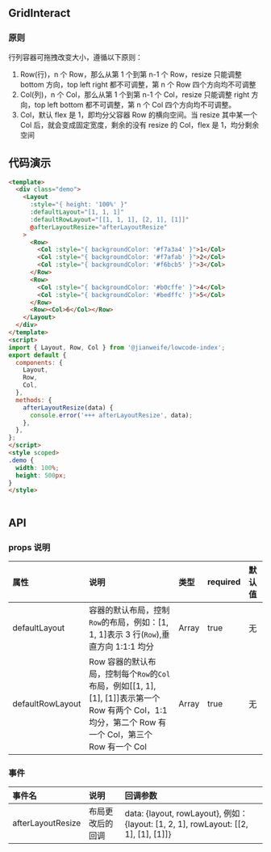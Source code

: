 ## GridInteract

### 原则

行列容器可拖拽改变大小，遵循以下原则：

1. Row(行)，n 个 Row，那么从第 1 个到第 n-1 个 Row，resize 只能调整 bottom 方向，top left right 都不可调整，第 n 个 Row 四个方向均不可调整
2. Col(列)，n 个 Col，那么从第 1 个到第 n-1 个 Col，resize 只能调整 right 方向，top left bottom 都不可调整，第 n 个 Col 四个方向均不可调整。
3. Col，默认 flex 是 1，即均分父容器 Row 的横向空间。当 resize 其中某一个 Col 后，就会变成固定宽度，剩余的没有 resize 的 Col，flex 是 1，均分剩余空间

## 代码演示

<GridInteract />

```html
<template>
  <div class="demo">
    <Layout
      :style="{ height: '100%' }"
      :defaultLayout="[1, 1, 1]"
      :defaultRowLayout="[[1, 1, 1], [2, 1], [1]]"
      @afterLayoutResize="afterLayoutResize"
    >
      <Row>
        <Col :style="{ backgroundColor: '#f7a3a4' }">1</Col>
        <Col :style="{ backgroundColor: '#f7afab' }">2</Col>
        <Col :style="{ backgroundColor: '#f6bcb5' }">3</Col>
      </Row>
      <Row>
        <Col :style="{ backgroundColor: '#b0cffe' }">4</Col>
        <Col :style="{ backgroundColor: '#bedffc' }">5</Col>
      </Row>
      <Row><Col>6</Col></Row>
    </Layout>
  </div>
</template>
<script>
import { Layout, Row, Col } from '@jianweife/lowcode-index';
export default {
  components: {
    Layout,
    Row,
    Col,
  },
  methods: {
    afterLayoutResize(data) {
      console.error('+++ afterLayoutResize', data);
    },
  },
};
</script>
<style scoped>
.demo {
  width: 100%;
  height: 500px;
}
</style>



```

## API

### props 说明

| 属性             | 说明                                                                                                                                                  | 类型  | required | 默认值 |
| :--------------- | :---------------------------------------------------------------------------------------------------------------------------------------------------- | :---- | :------- | :----- |
| defaultLayout    | 容器的默认布局，控制`Row`的布局，例如：[1, 1, 1]表示 3 行(`Row`),垂直方向 1:1:1 均分                                                                  | Array | true     | 无     |
| defaultRowLayout | Row 容器的默认布局，控制每个`Row`的`Col`布局，例如[[1, 1], [1], [1]]表示第一个 Row 有两个 Col，1:1 均分，第二个 Row 有一个 Col，第三个 Row 有一个 Col | Array | true     | 无     |

### 事件

| 事件名            | 说明             | 回调参数                                                                             |
| :---------------- | :--------------- | :----------------------------------------------------------------------------------- |
| afterLayoutResize | 布局更改后的回调 | data: {layout, rowLayout}, 例如： {layout: [1, 2, 1], rowLayout: [[2, 1], [1], [1]]} |
